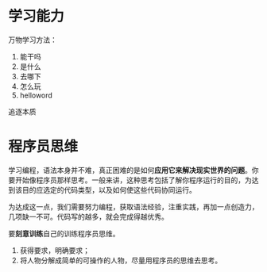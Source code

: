 # 学习能力
万物学习方法：
1. 能干吗
2. 是什么
3. 去哪下
4. 怎么玩
5. helloword

追逐本质

# 程序员思维
学习编程，语法本身并不难，真正困难的是如何**应用它来解决现实世界的问题**。你要开始像程序员那样思考。一般来讲，这种思考包括了解你程序运行的目的，为达到该目的应选定的代码类型，以及如何使这些代码协同运行。

为达成这一点，我们需要努力编程，获取语法经验，注重实践，再加一点创造力，几项缺一不可。代码写的越多，就会完成得越优秀。

要**刻意训练**自己的训练程序员思维。
1.	获得要求，明确要求；
2.	将人物分解成简单的可操作的人物，尽量用程序员的思维去思考。
